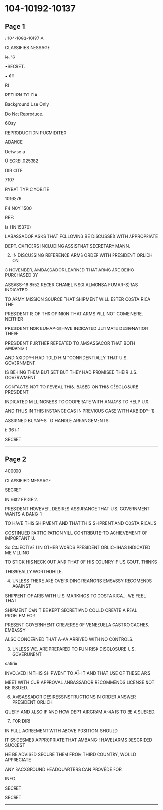 # 104-10192-10137

## Page 1

: 104-1092-10137 A

CLASSIFIES NESSAGE

ie. '6

•SECRET.

• €0

RI

RETURN TO CIA

Background Use Only

Do Not Reproduce.

6Osy

REPRODUCTION PUCMIDITEO

ADANCE

De/wise a

Ü EGREI.025382

DIR CITE

7107

RYBAT TYPIC YOBITE

1016S76

F4 NOY 1500

REF:

Is (1N 15370)

LABASSADOR ASKS THAT FOLLOVING BE DISCUSSED WITH APPROPRIATE

DEPT. OXFICERS INCLUDING ASSISTNAT SECRETARY MANN.

2. IN DISCUSSING REFERENCE ARMS ORDER WITH PRESIDENT ORLICH ON

3 NOVENBER, AMBASSADOR LEARNED THAT ARMS ARE BEING PURCHASED BY

ASSASS-16 8552 REGER CHANEL NSGI ALMONSA FUMAR-S)RAS INDICATED

TO ARMY MISSION SOURCE THAT SHIPMENT WILL ESTER COSTA RICA THE

PRESIDENT IS OF THS OPINION THAT ARMS VILL NOT COME NERE. NEITHER

PRESIDENT NOR EUMAP-S]HAVE INDICATED ULTIMATE DESIGNATION THESE

PRESIDENT FURTHER REPEATED TO AMSASSACOR THAT BOTH AMBANG-!

AND AXIDDY-I HAD TOLD HIM "CONFIDENTIALLY THAT U.S. GOVERNMENT

IS BEHING THEM BUT SET BUT THEY HAD PROMISED THEIR U.S. GOVERWMENT

CONTACTS NOT TO REVEAL THIS. BASED ON THIS CÉSCLOSURE PRESIDENT

INDICATED MILLINGNESS TO COOPERATE WITH ANJAYS TO HELP U.S.

AND THUS IN THIS INSTANCE CAS IN PREVIOUS CASE WITH AKBIDDY- 1)

ASSIGNED BUYAP-S TO HANDLE ARRANGEMENTS.

i: 36 i-1

SECRET

---

## Page 2

400000

CLASSIFIED MESSAGE

SECRET

IN /682 EPiGE 2.

PRESIDENT HOVEVER, DESIRES ASSURANCE THAT U.S. GOVERNMENT WANTS A BANG-1

TO HAVE THIS SHIPMENT AND THAT THIS SHIPRENT AND COSTA RICAL'S

COSTINUED PARTICIPATION VILL CONTRIBUTE-TO ACHIEVEMENT OF IMPORTANT U.

So C3JECTIVE I IN OTHER WORDS PRESIDENT ORLICHIHAS INDICATED ME VILLINO

TO STICK HIS NECK OUT AND THAT OF HIS COUNRY IF US GOUT. THINKS

THIS!REALLY WORTHUHILE.

4. UNLESS THERE ARE OVERRIDING REAÑONS EMSASSY RECOMENDS AGAINST

SHIPPENT OF ARIS WITH U.S. MARKINGS TO COSTA RICA... WE FEEL THAT

SHIPMENT CAN'T EE KEPT SECRETIAND COULD CREATE A REAL PROBLEM FOR

PRESENT GOVERNHENT GREVERSE OF VENEZUELA CASTRO CACHES. EMBASSY

ALSO CONCERNED THAT A-AA ARRIVED WITH NO CONTROLS.

3. UNLESS WE. ARE PREPARED TO RUN RISK DISCLOSURE U.S. GOVERUNENT

satirin

INVOLVED IN THIS SHIPWENT TO AÏ-,IT AND THAT USE OF THESE ARIS

MEET WITH OUR APPROVAL ANBASSADOR RECOMMENDS LICENSE NOT BE ISSUED.

6. AMSASSADOR DESIRESSINSTRUCTIONS IN ORDER ANSWER PRESIDENT ORLICH

QUERY AND ALSO IF AND HOW DEPT AIRGRAM A-4A IS TO BE A'SUERED.

7. FOR DIR!

IN FULL AGREEMENT WITH ABOVE POSITION. SHOULD

IT S5 DESMED APPROPRIATE THAT AMBANG-! HAVELARMS DESCRIDED SUCCEST

HE BE ADVISED SECURE THEM FROM THIRD COUNTRY, WOULD APPRECIATE

ANY SACXGROUND HEADQUARTERS CAN PROVÉDE FOR

INFO.

SECRET

SECRET

---

